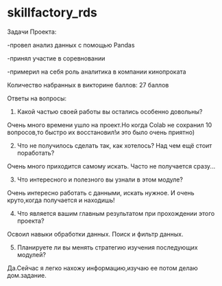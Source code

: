 # skillfactory_rds
Задачи Проекта:

-провел анализ данных с помощью Pandas

-принял участие в соревновании

-примерил на себя роль аналитика в компании кинопроката

Количество набранных в викторине баллов:
27 баллов

Ответы на вопросы:
1. Какой частью своей работы вы остались особенно довольны?

Очень много времени ушло на проект.Но когда Colab не сохранил 10 вопросов,то быстро их восстановил!и это было очень приятно)

2. Что не получилось сделать так, как хотелось? Над чем ещё стоит поработать?

Очень много приходится самому искать. Часто не получается сразу...

3. Что интересного и полезного вы узнали в этом модуле?

Очень интересно работать с данными, искать нужное. И очень круто,когда получается и находишь!

4. Что является вашим главным результатом при прохождении этого проекта?

Освоил навыки обработки данных. Поиск и фильтр данных.

5. Планируете ли вы менять стратегию изучения последующих модулей?

Да.Сейчас я легко нахожу информацию,изучаю ее потом делаю дом.задание.
